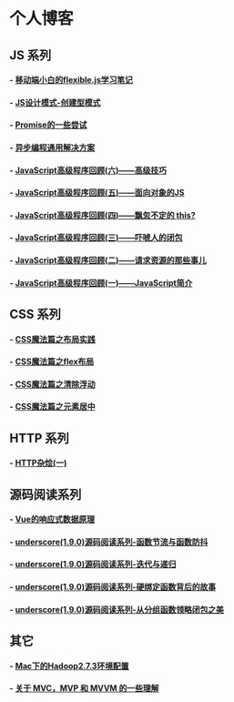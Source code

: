 个人博客
===

## JS 系列
#### - [移动端小白的flexible.js学习笔记](https://zhuyali.com.cn/2018/06/22/flexible-js%E5%AD%A6%E4%B9%A0%E7%AC%94%E8%AE%B0/)
#### - [JS设计模式-创建型模式](https://zhuyali.com.cn/2018/04/25/JS%E8%AE%BE%E8%AE%A1%E6%A8%A1%E5%BC%8F-%E5%88%9B%E5%BB%BA%E5%9E%8B%E6%A8%A1%E5%BC%8F/)
#### - [Promise的一些尝试](https://zhuyali.com.cn/2018/03/05/Promise%E7%9A%84%E4%B8%80%E4%BA%9B%E5%B0%9D%E8%AF%95/)
#### - [异步编程通用解决方案](https://zhuyali.com.cn/2018/02/26/%E5%BC%82%E6%AD%A5%E7%BC%96%E7%A8%8B%E9%80%9A%E7%94%A8%E8%A7%A3%E5%86%B3%E6%96%B9%E6%A1%88/)
#### - [JavaScript高级程序回顾(六)——高级技巧](https://zhuyali.com.cn/2018/01/15/%E9%AB%98%E7%BA%A7%E6%8A%80%E5%B7%A7/)
#### - [JavaScript高级程序回顾(五)——面向对象的JS](https://zhuyali.com.cn/2018/01/12/%E9%9D%A2%E5%90%91%E5%AF%B9%E8%B1%A1%E7%9A%84JS/)
#### - [JavaScript高级程序回顾(四)——飘忽不定的 this?](https://zhuyali.com.cn/2018/01/11/%E9%A3%98%E5%BF%BD%E4%B8%8D%E5%AE%9A%E7%9A%84-this/)
#### - [JavaScript高级程序回顾(三)——吓唬人的闭包](https://zhuyali.com.cn/2018/01/09/%E5%90%93%E5%94%AC%E4%BA%BA%E7%9A%84%E9%97%AD%E5%8C%85/)
#### - [JavaScript高级程序回顾(二)——请求资源的那些事儿](https://zhuyali.com.cn/2018/01/09/JavaScript%E9%AB%98%E7%BA%A7%E7%A8%8B%E5%BA%8F%E5%9B%9E%E9%A1%BE-%E4%BA%8C-%E2%80%94%E2%80%94%E8%AF%B7%E6%B1%82%E8%B5%84%E6%BA%90%E7%9A%84%E9%82%A3%E4%BA%9B%E4%BA%8B%E5%84%BF/)
#### - [JavaScript高级程序回顾(一)——JavaScript简介](https://zhuyali.com.cn/2018/01/08/JavaScript%E9%AB%98%E7%BA%A7%E7%A8%8B%E5%BA%8F%E5%9B%9E%E9%A1%BE-%E4%B8%80-%E2%80%94%E2%80%94JS%E7%9A%84%E5%8F%91%E5%B1%95%E5%8E%86%E7%A8%8B/)

## CSS 系列
#### - [CSS魔法篇之布局实践](https://zhuyali.com.cn/2018/03/07/CSS%E9%AD%94%E6%B3%95%E7%AF%87%E4%B9%8B%E5%B8%83%E5%B1%80%E5%AE%9E%E8%B7%B5/)
#### - [CSS魔法篇之flex布局](https://zhuyali.com.cn/2018/03/07/CSS%E9%AD%94%E6%B3%95%E7%AF%87%E4%B9%8Bflex%E5%B8%83%E5%B1%80/)
#### - [CSS魔法篇之清除浮动](https://zhuyali.com.cn/2018/01/31/CSS%E9%AD%94%E6%B3%95%E7%AF%87%E4%B9%8B%E6%B8%85%E9%99%A4%E6%B5%AE%E5%8A%A8/)
#### - [CSS魔法篇之元素居中](https://zhuyali.com.cn/2017/11/15/CSS%E5%B1%85%E4%B8%AD%E5%AE%9A%E4%BD%8D%E7%9A%84%E9%AD%94%E6%B3%95/)

## HTTP 系列
#### - [HTTP杂烩(一)](https://zhuyali.com.cn/2018/01/08/HTTP%E6%9D%82%E7%83%A9-%E4%B8%80/)

## 源码阅读系列
#### - [Vue的响应式数据原理](https://zhuyali.com.cn/2018/04/26/Vue%E7%9A%84%E5%93%8D%E5%BA%94%E5%BC%8F%E6%95%B0%E6%8D%AE%E5%8E%9F%E7%90%86/)
#### - [underscore(1.9.0)源码阅读系列-函数节流与函数防抖](https://zhuyali.com.cn/2018/06/06/underscore%E6%BA%90%E7%A0%81%E9%98%85%E8%AF%BB%E7%B3%BB%E5%88%97-%E5%87%BD%E6%95%B0%E8%8A%82%E6%B5%81%E4%B8%8E%E5%87%BD%E6%95%B0%E9%98%B2%E6%8A%96/)
#### - [underscore(1.9.0)源码阅读系列-迭代与递归](https://zhuyali.com.cn/2018/05/29/underscore%E6%BA%90%E7%A0%81%E9%98%85%E8%AF%BB%E7%B3%BB%E5%88%97-%E8%BF%AD%E4%BB%A3%E4%B8%8E%E9%80%92%E5%BD%92/)
#### - [underscore(1.9.0)源码阅读系列-硬绑定函数背后的故事](https://zhuyali.com.cn/2018/05/24/underscore%E6%BA%90%E7%A0%81%E9%98%85%E8%AF%BB%E7%B3%BB%E5%88%97-%E7%A1%AC%E7%BB%91%E5%AE%9A%E5%87%BD%E6%95%B0%E8%83%8C%E5%90%8E%E7%9A%84%E6%95%85%E4%BA%8B/)
#### - [underscore(1.9.0)源码阅读系列-从分组函数领略闭包之美](https://zhuyali.com.cn/2018/05/22/underscore%E6%BA%90%E7%A0%81%E9%98%85%E8%AF%BB%E7%B3%BB%E5%88%97-%E4%BB%8E%E5%88%86%E7%BB%84%E5%87%BD%E6%95%B0%E9%A2%86%E7%95%A5%E9%97%AD%E5%8C%85%E4%B9%8B%E7%BE%8E/)

## 其它
#### - [Mac下的Hadoop2.7.3环境配置](https://zhuyali.com.cn/2017/12/19/Mac%E4%B8%8B%E7%9A%84Hadoop2-7-3%E7%8E%AF%E5%A2%83%E9%85%8D%E7%BD%AE/)
#### - [关于 MVC，MVP 和 MVVM 的一些理解](https://zhuyali.com.cn/2017/11/27/%E5%85%B3%E4%BA%8E-MVC%EF%BC%8CMVP-%E5%92%8C-MVVM-%E7%9A%84%E4%B8%80%E4%BA%9B%E7%90%86%E8%A7%A3/)